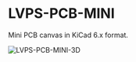 # LVPS-PCB-MINI

Mini PCB canvas in KiCad 6.x format.

![LVPS-PCB-MINI-3D](https://github.com/user-attachments/assets/e7c2951d-fcbc-42b5-a2b7-e90f24000796)



